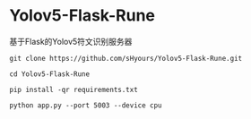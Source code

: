 # Yolov5-Flask-Rune
基于Flask的Yolov5符文识别服务器

`git clone https://github.com/sHyours/Yolov5-Flask-Rune.git`

`cd Yolov5-Flask-Rune`

`pip install -qr requirements.txt`

`python app.py --port 5003 --device cpu`

